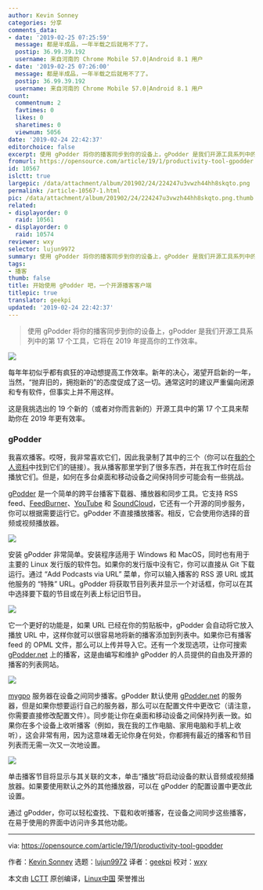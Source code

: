 ```yaml
---
author: Kevin Sonney
categories: 分享
comments_data:
- date: '2019-02-25 07:25:59'
  message: 都是半成品，一年半载之后就用不了了。
  postip: 36.99.39.192
  username: 来自河南的 Chrome Mobile 57.0|Android 8.1 用户
- date: '2019-02-25 07:26:00'
  message: 都是半成品，一年半载之后就用不了了。
  postip: 36.99.39.192
  username: 来自河南的 Chrome Mobile 57.0|Android 8.1 用户
count:
  commentnum: 2
  favtimes: 0
  likes: 0
  sharetimes: 0
  viewnum: 5056
date: '2019-02-24 22:42:37'
editorchoice: false
excerpt: 使用 gPodder 将你的播客同步到你的设备上，gPodder 是我们开源工具系列中的第 17 个工具，它将在 2019 年提高你的工作效率。
fromurl: https://opensource.com/article/19/1/productivity-tool-gpodder
id: 10567
islctt: true
largepic: /data/attachment/album/201902/24/224247u3vwzh44hh8skqto.png
permalink: /article-10567-1.html
pic: /data/attachment/album/201902/24/224247u3vwzh44hh8skqto.png.thumb.jpg
related:
- displayorder: 0
  raid: 10561
- displayorder: 0
  raid: 10574
reviewer: wxy
selector: lujun9972
summary: 使用 gPodder 将你的播客同步到你的设备上，gPodder 是我们开源工具系列中的第 17 个工具，它将在 2019 年提高你的工作效率。
tags:
- 播客
thumb: false
title: 开始使用 gPodder 吧，一个开源播客客户端
titlepic: true
translator: geekpi
updated: '2019-02-24 22:42:37'
---
```



> 
> 使用 gPodder 将你的播客同步到你的设备上，gPodder 是我们开源工具系列中的第 17 个工具，它将在 2019 年提高你的工作效率。
> 
> 
> 


![](/data/attachment/album/201902/24/224247u3vwzh44hh8skqto.png)


每年年初似乎都有疯狂的冲动想提高工作效率。新年的决心，渴望开启新的一年，当然，“抛弃旧的，拥抱新的”的态度促成了这一切。通常这时的建议严重偏向闭源和专有软件，但事实上并不用这样。


这是我挑选出的 19 个新的（或者对你而言新的）开源工具中的第 17 个工具来帮助你在 2019 年更有效率。


### gPodder


我喜欢播客。哎呀，我非常喜欢它们，因此我录制了其中的三个（你可以在[我的个人资料](https://opensource.com/users/ksonney)中找到它们的链接）。我从播客那里学到了很多东西，并在我工作时在后台播放它们。但是，如何在多台桌面和移动设备之间保持同步可能会有一些挑战。


[gPodder](https://gpodder.github.io/) 是一个简单的跨平台播客下载器、播放器和同步工具。它支持 RSS feed、[FeedBurner](https://feedburner.google.com/)、[YouTube](https://youtube.com) 和 [SoundCloud](https://soundcloud.com/)，它还有一个开源的同步服务，你可以根据需要运行它。gPodder 不直接播放播客。相反，它会使用你选择的音频或视频播放器。


![](/data/attachment/album/201902/24/224256yi4h1zimzqeeci7q.png)


安装 gPodder 非常简单。安装程序适用于 Windows 和 MacOS，同时也有用于主要的 Linux 发行版的软件包。如果你的发行版中没有它，你可以直接从 Git 下载运行。通过 “Add Podcasts via URL” 菜单，你可以输入播客的 RSS 源 URL 或其他服务的 “特殊” URL。gPodder 将获取节目列表并显示一个对话框，你可以在其中选择要下载的节目或在列表上标记旧节目。


![](/data/attachment/album/201902/24/224308anlxxmzx4nmgy6fm.png)


它一个更好的功能是，如果 URL 已经在你的剪贴板中，gPodder 会自动将它放入播放 URL 中，这样你就可以很容易地将新的播客添加到列表中。如果你已有播客 feed 的 OPML 文件，那么可以上传并导入它。还有一个发现选项，让你可搜索 [gPodder.net](http://gpodder.net) 上的播客，这是由编写和维护 gPodder 的人员提供的自由及开源的播客的列表网站。


![](/data/attachment/album/201902/24/224313r9epv5dqf8vq8vz2.png)


[mygpo](https://github.com/gpodder/mygpo) 服务器在设备之间同步播客。gPodder 默认使用 [gPodder.net](http://gPodder.net) 的服务器，但是如果你想要运行自己的服务器，那么可以在配置文件中更改它（请注意，你需要直接修改配置文件）。同步能让你在桌面和移动设备之间保持列表一致。如果你在多个设备上收听播客（例如，我在我的工作电脑、家用电脑和手机上收听），这会非常有用，因为这意味着无论你身在何处，你都拥有最近的播客和节目列表而无需一次又一次地设置。


![](/data/attachment/album/201902/24/224324rky00j3h3tty4y4h.png)


单击播客节目将显示与其关联的文本，单击“播放”将启动设备的默认音频或视频播放器。如果要使用默认之外的其他播放器，可以在 gPodder 的配置设置中更改此设置。


通过 gPodder，你可以轻松查找、下载和收听播客，在设备之间同步这些播客，在易于使用的界面中访问许多其他功能。




---


via: <https://opensource.com/article/19/1/productivity-tool-gpodder>


作者：[Kevin Sonney](https://opensource.com/users/ksonney "Kevin Sonney") 选题：[lujun9972](https://github.com/lujun9972) 译者：[geekpi](https://github.com/geekpi) 校对：[wxy](https://github.com/wxy)


本文由 [LCTT](https://github.com/LCTT/TranslateProject) 原创编译，[Linux中国](https://linux.cn/) 荣誉推出